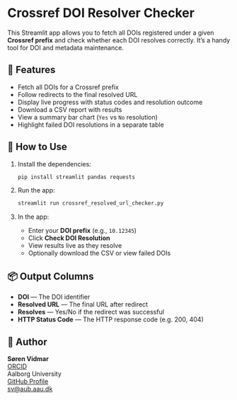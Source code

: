 # Crossref DOI Resolver Checker

This Streamlit app allows you to fetch all DOIs registered under a given **Crossref prefix** and check whether each DOI resolves correctly. It’s a handy tool for DOI and metadata maintenance.

## 🔧 Features

- Fetch all DOIs for a Crossref prefix
- Follow redirects to the final resolved URL
- Display live progress with status codes and resolution outcome
- Download a CSV report with results
- View a summary bar chart (`Yes` vs `No` resolution)
- Highlight failed DOI resolutions in a separate table

## 🧪 How to Use

1. Install the dependencies:
    ```bash
    pip install streamlit pandas requests
    ```

2. Run the app:
    ```bash
    streamlit run crossref_resolved_url_checker.py
    ```

3. In the app:
    - Enter your **DOI prefix** (e.g., `10.12345`)
    - Click **Check DOI Resolution**
    - View results live as they resolve
    - Optionally download the CSV or view failed DOIs

## 📦 Output Columns

- **DOI** — The DOI identifier
- **Resolved URL** — The final URL after redirect
- **Resolves** — Yes/No if the redirect was successful
- **HTTP Status Code** — The HTTP response code (e.g. 200, 404)

## 🙋 Author

**Søren Vidmar**  
[ORCID](https://orcid.org/0000-0003-3055-6053)  
Aalborg University  
[GitHub Profile](https://github.com/svidmar)  
[sv@aub.aau.dk](mailto:sv@aub.aau.dk)
